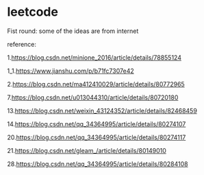 # leetcode
Fist round: some of the ideas are from internet 

reference:

1.https://blog.csdn.net/minione_2016/article/details/78855124 

1_1.https://www.jianshu.com/p/b71fc7307e42 

2.https://blog.csdn.net/ma412410029/article/details/80772965 

7.https://blog.csdn.net/u013044310/article/details/80720180

13.https://blog.csdn.net/weixin_43124352/article/details/82468459

14.https://blog.csdn.net/qq_34364995/article/details/80274107

20.https://blog.csdn.net/qq_34364995/article/details/80274117

21.https://blog.csdn.net/gleam_/article/details/80149010

28.https://blog.csdn.net/qq_34364995/article/details/80284108

